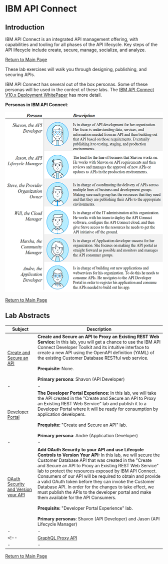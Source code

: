# IBM API Connect

## Introduction
IBM API Connect is an integrated API management offering, with capabilities and tooling for all phases of the API lifecycle. Key steps of the API lifecycle include create, secure, manage, socialize, and analyze.

[Return to Main Page](../README.md)

These lab exercises will walk you through designing, publishing, and securing APIs.

IBM API Connect has several out of the box personas. Some of these personas will be used in the context of these labs.  The [IBM API Connect V10.x Deployment WhitePaper](https://community.ibm.com/HigherLogic/System/DownloadDocumentFile.ashx?DocumentFileKey=21e9c4e0-f733-c7b1-3267-b1a604ebb0e1&forceDialog=0) has more detail.

**Personas in IBM API Connect**:

<img src="../scenario4/images/personas.png" style="width:6in;height:6in" />

[Return to Main Page](../README.md)

## Lab Abstracts



|  Subject                            | Description                                            |                                                               
|-------------------------|------------------------------------------------------------------------------------------------------------|
| [Create and Secure an API](Create-and-Secure/ReadMe.md)       | **Create and Secure an API to Proxy an Existing REST Web Service:**  In this lab, you will get a chance to use the IBM API Connect Developer Toolkit and its intuitive interface to create a new API using the OpenAPI definition (YAML) of the existing Customer Database RESTful web service.<br><br>**Prequisite:** None.<br><br>**Primary persona**:  Shavon (API Developer)
|-|-|
| [Developer Portal](Developer-Portal/ReadMe.md)       | **The Developer Portal Experience:**  In this lab, we will take the API created in the "Create and Secure an API to Proxy an Existing REST Web Service" lab and publish it to a Developer Portal where it will be ready for consumption by application developers.<br><br>**Prequisite:** "Create and Secure an API" lab.<br><br>**Primary persona**:  Andre (Application Developer)
|-|-|
| [OAuth Security and Version your API](OAuth-Versioning/ReadMe.md)       | **Add OAuth Security to your API and use Lifecycle Controls to Version Your API:**  In this lab, we will secure the Customer Database API that was created in the "Create and Secure an API to Proxy an Existing REST Web Service" lab to protect the resources exposed by IBM API Connect. Consumers of our API will be required to obtain and provide a valid OAuth token before they can invoke the Customer Database API.  In order for the changes to take effect, we must publish the APIs to the developer portal and make them available for the API Consumers.<br><br>**Prequisite:** "Developer Portal Experience" lab.<br><br>**Primary personas**:  Shavon (API Developer) and Jason (API Lifecycle Manager)
|-|-|
<!-- | [GraphQL Proxy API](GraphQL/ReadMe.md)       | **Creating a GraphQL Proxy API:**  In this lab, we will explore how to define GraphQL APIs that proxy to a backend GraphQL server.<br><br>**Prequisite:** None.<br><br>**Primary personas**:  Shavon (API Developer) and Andre (Application Developer)
|-|-|-->

[Return to Main Page](../README.md)